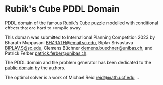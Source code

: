 # Rubik's Cube PDDL Domain

PDDL domain of the famous Rubik's Cube puzzle modelled with conditional
effects that are hard to compile away.

This domain was submitted to International Planning Competition 2023 by
Bharath Muppasani <BHARATH@email.sc.edu>, Biplav Srivastava <BIPLAV.S@sc.edu>,
Clemens Büchner <clemens.buechner@unibas.ch>, and Patrick Ferber <patrick.ferber@unibas.ch>.

The PDDL domain and the problem generator has been dedicated to the
[public domain](https://en.wikipedia.org/wiki/Public_domain) by the authors.

The optimal solver is a work of Michael Reid <reid@math.ucf.edu> ...
